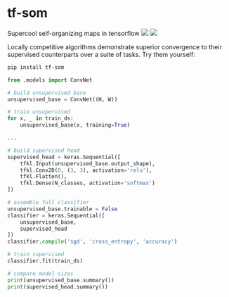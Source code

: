 # tf-som
Supercool self-organizing maps in tensorflow
![](https://img.shields.io/badge/build-failing-red)
![](https://img.shields.io/badge/version-0.0.1-informational)

Locally competitive algorithms demonstrate superior convergence to their supervised
counterparts over a suite of tasks. Try them yourself:

```bash
pip install tf-som
```

```python
from .models import ConvNet

# build unsupervised base
unsupervised_base = ConvNet((H, W))

# train unsupervised
for x, _ in train_ds:
    unsupervised_base(x, training=True) 

...

# build supervised head
supervised_head = keras.Sequential([
    tfkl.Input(unsupervised_base.output_shape),
    tfkl.Conv2D(8, (3, 3), activation='relu'),
    tfkl.Flatten(),
    tfkl.Dense(N_classes, activation='softmax')
])

# assemble full classifier
unsupervised_base.trainable = False
classifier = keras.Sequential([
    unsupervised_base,
    supervised_head
])
classifier.compile('sgd', 'cross_entropy', 'accuracy')

# train supervised
classifier.fit(train_ds)

# compare model sizes
print(unsupervised_base.summary())
print(supervised_head.summary())
```
